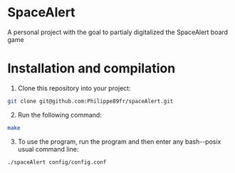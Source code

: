 # SpaceAlert

A personal project with the goal to partialy digitalized the SpaceAlert board game



# Installation and compilation
1. Clone this repository into your project:
```bash
git clone git@github.com:Philippe89fr/spaceAlert.git
```
2. Run the following command:
```bash
make
```
3. To use the program, run the program and then enter any bash--posix usual command line:
```bash
./spaceAlert config/config.conf
```
